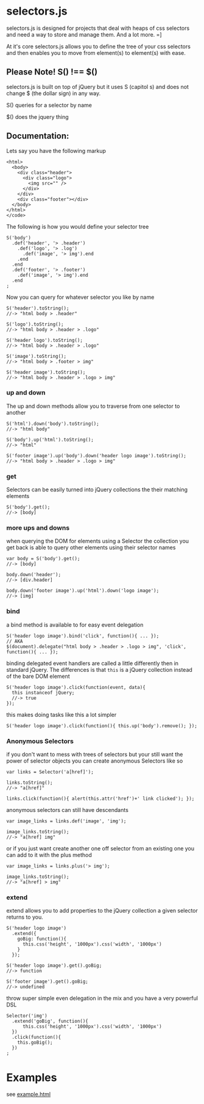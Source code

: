 # selectors.js

selectors.js is designed for projects that deal with heaps of css selectors and need a way to store and manage them. And a lot more. =]

At it's core selectors.js allows you to define the tree of your css selectors and then enables you to move from element(s) to element(s) with ease.

## Please Note! S() !== $()

selectors.js is built on top of jQuery but it uses S (capitol s) and does not change $ (the dollar sign) in any way.

S() queries for a selector by name

$() does the jquery thing

## Documentation:

Lets say you have the following markup

    <html>
      <body>
        <div class="header">
          <div class="logo">
            <img src="" />
          </div>
        </div>
        <div class="footer"></div>
      </body>
    </html>
    </code>

The following is how you would define your selector tree

    S('body')
      .def('header', '> .header')
        .def('logo', '> .log')
          .def('image', '> img').end
        .end
      .end
      .def('footer', '> .footer')
        .def('image', '> img').end
      .end
    ;

Now you can query for whatever selector you like by name

    S('header').toString();
    //-> "html body > .header"

    S('logo').toString();
    //-> "html body > .header > .logo"

    S('header logo').toString();
    //-> "html body > .header > .logo"

    S('image').toString();
    //-> "html body > .footer > img"

    S('header image').toString();
    //-> "html body > .header > .logo > img"

### up and down
The up and down methods allow you to traverse from one selector to another

    S('html').down('body').toString();
    //-> "html body"

    S('body').up('html').toString();
    //-> "html"

    S('footer image').up('body').down('header logo image').toString();
    //-> "html body > .header > .logo > img"

### get
Selectors can be easily turned into jQuery collections the their matching elements

    S('body').get();
    //-> [body]

### more ups and downs
when querying the DOM for elements using a Selector the collection you get back is able to query other elements using their selector names

    var body = S('body').get();
    //-> [body]

    body.down('header');
    //-> [div.header]

    body.down('footer image').up('html').down('logo image');
    //-> [img]


### bind
a bind method is available to for easy event delegation

    S('header logo image').bind('click', function(){ ... });
    // AKA
    $(document).delegate("html body > .header > .logo > img", 'click', function(){ ... });


binding delegated event handlers are called a little differently then in standard jQuery. The differences is that `this` is a jQuery collection instead of the bare DOM element

    S('header logo image').click(function(event, data){
      this instanceof jQuery;
      //-> true
    });

this makes doing tasks like this a lot simpler

    S('header logo image').click(function(){ this.up('body').remove(); });

### Anonymous Selectors
if you don't want to mess with trees of selectors but your still want the power of selector objects you can create anonymous Selectors like so

    var links = Selector('a[href]');

    links.toString();
    //-> "a[href]"

    links.click(function(){ alert(this.attr('href')+' link clicked'); });

anonymous selectors can still have descendants

    var image_links = links.def('image', 'img');

    image_links.toString();
    //-> "a[href] img"

or if you just want create another one off selector from an existing one you can add to it with the plus method

    var image_links = links.plus('> img');

    image_links.toString();
    //-> "a[href] > img"

### extend

extend allows you to add properties to the jQuery collection a given selector returns to you.

    S('header logo image')
      .extend({
        goBig: function(){
          this.css('height', '1000px').css('width', '1000px')
        }
      });

    S('header logo image').get().goBig;
    //-> function

    S('footer image').get().goBig;
    //-> undefined

throw super simple even delegation in the mix and you have a very powerful DSL

    Selector('img')
      .extend('goBig', function(){
          this.css('height', '1000px').css('width', '1000px')
      })
      .click(function(){
        this.goBig();
      })
    ;

# Examples

see [example.html](http://github.com/deadlyicon/selectors.js/blob/master/example.html)